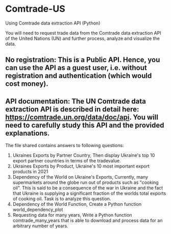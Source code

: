 # Comtrade-US
Using Comtrade data extraction API (Python)

You will need to request trade data from the Comtrade data extraction API of the United Nations (UN) and further process, analyze and visualize the data.

## No registration: This is a Public API. Hence, you can use the API as a guest user, i.e. without registration and authentication (which would cost money).
## API documentation: The UN Comtrade data extraction API is described in detail here: https://comtrade.un.org/data/doc/api. You will need to carefully study this API and the provided explanations.

The file shared contains answers to following questions:
1.   Ukraines Exports by Partner Country, Then display Ukraine's top 10 export partner countries in terms of the tradevalue.
2.   Ukraines Exports by Product, Ukraine's 10 most important export products in 2021
3.   Dependency of the World on Ukraine's Exports, Currently, many supermarkets around the globe run out of products such as "cooking oil". This is said to be a consequence of the war in Ukraine and the fact that Ukraine is supplying a significant fraction of the worlds total exports of cooking oil. Task is to analyze this question.
4.   Dependency of the World Function, Create a Python function world_dependency_plot
5.   Requesting data for many years, Write a Python function comtrade_many_years that is able to download and process data for an arbitrary number of years.
